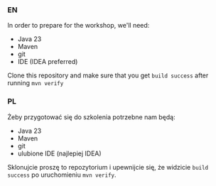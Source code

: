 ### EN

In order to prepare for the workshop, we'll need:
- Java 23
- Maven
- git
- IDE (IDEA preferred)

Clone this repository and make sure that you get `build success` after running `mvn verify`


### PL

Żeby przygotować się do szkolenia potrzebne nam będą:
- Java 23
- Maven
- git
- ulubione IDE (najlepiej IDEA)

Sklonujcie proszę to repozytorium i upewnijcie się, że widzicie `build success` po uruchomieniu `mvn verify`.
